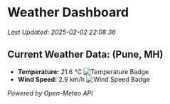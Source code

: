 
# Weather Dashboard

_Last Updated: 2025-02-02 22:08:36_

## Current Weather Data: (Pune, MH)
- **Temperature:** 21.6 °C ![Temperature Badge](https://img.shields.io/badge/Temperature-Medium%20Temp-green)
- **Wind Speed:** 2.9 km/h ![Wind Speed Badge](https://img.shields.io/badge/Wind%20Speed-Low%20Wind-blue)

*Powered by Open-Meteo API*

